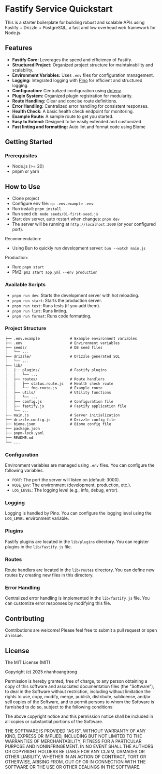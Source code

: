 # Fastify Service Quickstart

This is a starter boilerplate for building robust and scalable APIs using Fastify + Drizzle + PostgreSQL, a fast and low overhead web framework for Node.js.

## Features

* **Fastify Core:** Leverages the speed and efficiency of Fastify.
* **Structured Project:** Organized project structure for maintainability and scalability.
* **Environment Variables:** Uses `.env` files for configuration management.
* **Logging:** Integrated logging with [Pino](https://getpino.io/) for efficient and structured logging.
* **Configuration:** Centralized configuration using [dotenv](https://www.npmjs.com/package/dotenv).
* **Plugin System:** Organized plugin registration for modularity.
* **Route Handling:** Clear and concise route definitions.
* **Error Handling:** Centralized error handling for consistent responses.
* **Health Check:** A basic health check endpoint for monitoring.
* **Example Route:** A sample route to get you started.
* **Easy to Extend:** Designed to be easily extended and customized.
* **Fast linting and formatting:** Auto lint and format code using Biome

## Getting Started

### Prerequisites

* Node.js (>= 20)
* pnpm or yarn

## How to Use

* Clone project
* Configure env file: `cp .env.example .env`
* Run install: `pnpm install`
* Run seed db: `node seeds/01-first-seed.js`
* Start dev server, auto restart when changes: `pnpm dev`
* The server will be running at `http://localhost:3000` (or your configured port).

Recommendation:

* Using Bun to quickly run development server: `bun --watch main.js`

Production:

* Run: `pnpm start`
* PM2: `pm2 start app.yml --env production`

### Available Scripts

* `pnpm run dev`: Starts the development server with hot reloading.
* `pnpm run start`: Starts the production server.
* `pnpm run test`: Runs tests (if you add them).
* `pnpm run lint`: Runs linting.
* `pnpm run format`: Runs code formatting.

### Project Structure

```txt
├── .env.example              # Example environment variables
├── .env                      # Environment variables
├── seeds/                    # DB seed files
│   └── ...
├── drizzle/                  # Drizzle generated SQL
│   └── ...
├── lib/
│   ├── plugins/              # Fastify plugins
│   │   └── ...
│   ├── routes/               # Route handlers
│   │   ├── status.route.js   # Health check route
│   │   └── fng.route.js      # Example route
│   ├── utils/                # Utility functions
│   │   └── ...
│   ├── config.js             # Configuration file
│   ├── fastify.js            # Fastify application file
│   └── ...
├── main.js                   # Server initialization
├── drizzle.config.js         # Drizzle config file
├── biome.json                # Biome config file
├── package.json
├── pnpm-lock.yaml
├── README.md
└── ...
```

### Configuration

Environment variables are managed using `.env` files. You can configure the following variables:

* `PORT`: The port the server will listen on (default: 3000).
* `NODE_ENV`: The environment (development, production, etc.).
* `LOG_LEVEL`: The logging level (e.g., info, debug, error).

### Logging

Logging is handled by Pino. You can configure the logging level using the `LOG_LEVEL` environment variable.

### Plugins

Fastify plugins are located in the `lib/plugins` directory. You can register plugins in the `lib/fastify.js` file.

### Routes

Route handlers are located in the `lib/routes` directory. You can define new routes by creating new files in this directory.

### Error Handling

Centralized error handling is implemented in the `lib/fastify.js` file. You can customize error responses by modifying this file.

## Contributing

Contributions are welcome! Please feel free to submit a pull request or open an issue.

## License

The MIT License (MIT)

Copyright (c) 2025 nhanhoangtrong

Permission is hereby granted, free of charge, to any person obtaining a copy
of this software and associated documentation files (the "Software"), to deal
in the Software without restriction, including without limitation the rights
to use, copy, modify, merge, publish, distribute, sublicense, and/or sell
copies of the Software, and to permit persons to whom the Software is
furnished to do so, subject to the following conditions:

The above copyright notice and this permission notice shall be included in all
copies or substantial portions of the Software.

THE SOFTWARE IS PROVIDED "AS IS", WITHOUT WARRANTY OF ANY KIND, EXPRESS OR
IMPLIED, INCLUDING BUT NOT LIMITED TO THE WARRANTIES OF MERCHANTABILITY,
FITNESS FOR A PARTICULAR PURPOSE AND NONINFRINGEMENT. IN NO EVENT SHALL THE
AUTHORS OR COPYRIGHT HOLDERS BE LIABLE FOR ANY CLAIM, DAMAGES OR OTHER
LIABILITY, WHETHER IN AN ACTION OF CONTRACT, TORT OR OTHERWISE, ARISING FROM,
OUT OF OR IN CONNECTION WITH THE SOFTWARE OR THE USE OR OTHER DEALINGS IN THE
SOFTWARE.
